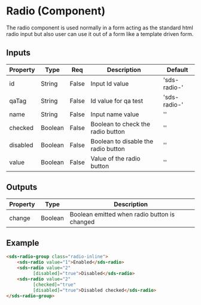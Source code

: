 # Radio (Component)

   The radio component is used normally in a form acting as the standard html radio input but also user can use it out of a form like a template driven form.

## Inputs

| Property | Type    | Req   | Description                         | Default                |
| -------- | ------- | ----- | ----------------------------------- | ---------------------- |
| id       | String  | False | Input Id value                      | 'sds-radio-<unique id>' |
| qaTag    | String  | False | Id value for qa test                | 'sds-radio-<unique id>' |
| name     | String  | False | Input name value                    | ''                     |
| checked  | Boolean | False | Boolean to check the radio button   | ''                     |
| disabled | Boolean | False | Boolean to disable the radio button | ''                     |
| value    | Boolean | False | Value of the radio button           | ''                     |

## Outputs

| Property | Type    | Description                                  |
| -------- | ------- | -------------------------------------------- |
| change   | Boolean | Boolean emitted when radio button is changed |

## Example


```html
<sds-radio-group class="radio-inline">
    <sds-radio value="1">Enabled</sds-radio>
    <sds-radio value="2"
          [disabled]="true">Disabled</sds-radio>
    <sds-radio value="2"
          [checked]="true"
          [disabled]="true">Disabled checked</sds-radio>
</sds-radio-group>
```

